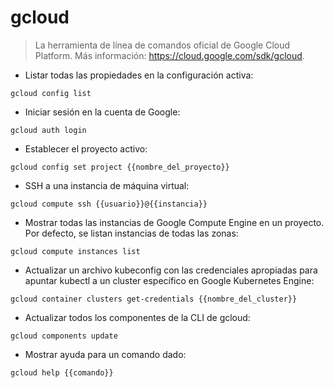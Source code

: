 # gcloud

> La herramienta de línea de comandos oficial de Google Cloud Platform.
> Más información: <https://cloud.google.com/sdk/gcloud>.

- Listar todas las propiedades en la configuración activa:

`gcloud config list`

- Iniciar sesión en la cuenta de Google:

`gcloud auth login`

- Establecer el proyecto activo:

`gcloud config set project {{nombre_del_proyecto}}`

- SSH a una instancia de máquina virtual:

`gcloud compute ssh {{usuario}}@{{instancia}}`

- Mostrar todas las instancias de Google Compute Engine en un proyecto. Por defecto, se listan instancias de todas las zonas:

`gcloud compute instances list`

- Actualizar un archivo kubeconfig con las credenciales apropiadas para apuntar kubectl a un cluster específico en Google Kubernetes Engine:

`gcloud container clusters get-credentials {{nombre_del_cluster}}`

- Actualizar todos los componentes de la CLI de gcloud:

`gcloud components update`

- Mostrar ayuda para un comando dado:

`gcloud help {{comando}}`

